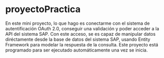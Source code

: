 # proyectoPractica

En este mini proyecto, lo que hago es conectarme con el sistema de autentificación OAuth 2.0, conseguir una validación y poder acceder a la API del sistema SAP.
Con este acceso, se es capaz de manipular datos diréctamente desde la base de datos del sistema SAP, usando Entity Framework para modelar la respuesta de la consulta.
Este proyecto está programado para ser ejecutado automáticamente una vez se inicia.
